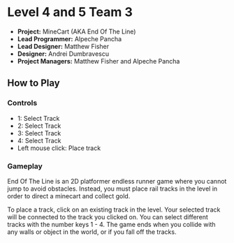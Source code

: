 # Level 4 and 5 Team 3

* **Project:** MineCart (AKA End Of The Line)
* **Lead Programmer:** Alpeche Pancha
* **Lead Designer:** Matthew Fisher
* **Designer:** Andrei Dumbravescu
* **Project Managers:** Matthew Fisher and Alpeche Pancha

## How to Play

### Controls

* 1: Select Track
* 2: Select Track
* 3: Select Track
* 4: Select Track
* Left mouse click: Place track

### Gameplay

End Of The Line is an 2D platformer endless runner game where you cannot jump to avoid obstacles. Instead, you must place rail tracks in the level in order to direct a minecart and collect gold.

To place a track, click on an existing track in the level. Your selected track will be connected to the track you clicked on. You can select different tracks with the number keys 1 - 4. The game ends when you collide with any walls or object in the world, or if you fall off the tracks.